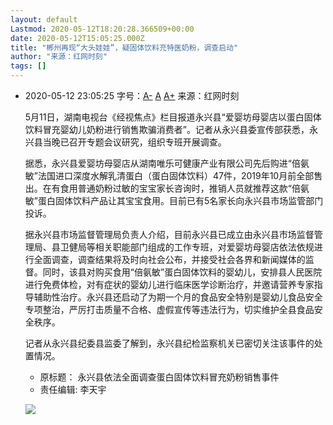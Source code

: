 ```yaml
---
layout: default
Lastmod: 2020-05-12T18:20:28.366509+00:00
date: 2020-05-12T15:05:25.000Z
title: "郴州再现“大头娃娃”，疑固体饮料充特医奶粉，调查启动"
author: "来源：红网时刻"
tags: []
---
```


*   2020-05-12 23:05:25 字号：[A-](javascript:void(0);) [A](javascript:void(0);) [A+](javascript:void(0);) 来源：红网时刻
    
    5月11日，湖南电视台《经视焦点》栏目报道永兴县“爱婴坊母婴店以蛋白固体饮料冒充婴幼儿奶粉进行销售欺骗消费者”。记者从永兴县委宣传部获悉，永兴县当晚已召开专题会议研究，组织专班开展调查。
    
    据悉，永兴县爱婴坊母婴店从湖南唯乐可健康产业有限公司先后购进“倍氨敏”法国进口深度水解乳清蛋白（蛋白固体饮料）47件，2019年10月前全部售出。在有食用普通奶粉过敏的宝宝家长咨询时，推销人员就推荐这款“倍氨敏”蛋白固体饮料产品让其宝宝食用。目前已有5名家长向永兴县市场监管部门投诉。
    
    据永兴县市场监督管理局负责人介绍，目前永兴县已成立由永兴县市场监督管理局、县卫健局等相关职能部门组成的工作专班，对爱婴坊母婴店依法依规进行全面调查，调查结果将及时向社会公布，并接受社会各界和新闻媒体的监督。同时，该县对购买食用“倍氨敏”蛋白固体饮料的婴幼儿，安排县人民医院进行免费体检，对有症状的婴幼儿进行临床医学诊断治疗，并邀请营养专家指导辅助性治疗。永兴县还启动了为期一个月的食品安全特别是婴幼儿食品安全专项整治，严厉打击质量不合格、虚假宣传等违法行为，切实维护全县食品安全秩序。
    
    记者从永兴县纪委县监委了解到，永兴县纪检监察机关已密切关注该事件的处置情况。
    
    *   原标题： 永兴县依法全面调查蛋白固体饮料冒充奶粉销售事件
    *   责任编辑: 李天宇 
    
    [![](https://images.weserv.nl/?url=https%3A//i.guancha.cn/product/20200501121908520.png)](https://member.guancha.cn/gw-gift/index)

